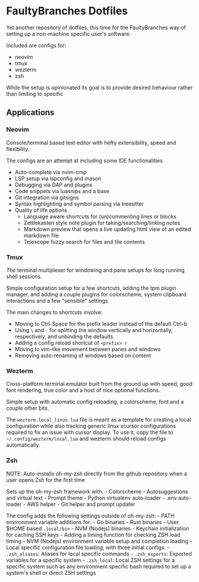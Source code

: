 # FaultyBranches Dotfiles

Yet another repository of dotfiles, this time for the FaultyBranches way of setting up a non-machine specific user's software.

Included are configs for:
- neovim
- tmux
- wezterm
- zsh

While the setup is opinionated its goal is to provide desired behaviour rather than limiting to specific 

## Applications
### Neovim

Console/terminal based text editor with hefty extensibility, speed and flexibility.

The configs are an attempt at including some IDE functionalities
- Auto-complete via nvim-cmp
- LSP setup via lspconfig and mason
- Debugging via DAP and plugins
- Code snippets via luasnips and a base
- Git integration via gitsigns
- Syntax highlighting and symbol parsing via treesitter
- Quality of life options
    - Language aware shortcuts for (un)commenting lines or blocks
    - Zettlekasten style note plugin for taking/searching/linking notes
    - Markdown preview that opens a live updating html view of an edited markdown file
    - Telescope fuzzy search for files and file contents

### Tmux

_The_ terminal multiplexer for windowing and pane setups for long running shell sessions.

Simple configuration setup for a few shortcuts, adding the tpm plugin manager, and adding a couple plugins for colorscheme, system clipboard interactions
and a few "sensible" settings.

The main changes to shortcuts involve:
- Moving to Ctrl-Space for the prefix leader instead of the default Ctrl-b
- Using `\` and `-` for splitting the window vertically and horizontally, respectively, and unbinding the defaults
- Adding a config reload shortcut of `<prefix> r`
- Moving to vim-like movement between panes and windows
- Removing auto-renaming of windows based on content

### Wezterm

Cross-platform terminal emulator built from the ground up with speed, good font rendering, true color and a host of nice optional functions.

Simple setup with automatic config reloading, a colorscheme, font and a couple other bits.

The `wezterm.local_linux.lua` file is meant as a template for creating a local configuration while also tracking generic linux xcursor configurations
required to fix an issue with cursor display. To use it, copy the file to `~/.config/wezterm/local.lua` and wezterm should reload configs automatically.

### Zsh

NOTE: Auto-installs oh-my-zsh directly from the github repository when a user opens Zsh for the first time

Sets up the oh-my-zsh framework with:
    - Colorscheme
    - Autosuggestions and virtual text
    - Prompt theme
    - Python virtualenv auto-loader
    - .env auto-loader
    - AWS helper
    - Git helper and prompt updater

The config adds the following settings outside of oh-my-zsh:
    - PATH environment variable additions for:
        - Go binaries
        - Rust binaries
        - User $HOME based `.local/bin`
        - NVM (Nodejs) binaries
    - Keychain initialization for caching SSH keys
    - Adding a timing function for checking ZSH load timing
    - NVM (Nodejs) environment variable setup and completion loading
    - Local specific configuration file loading, with three initial configs:
        - `.zsh_aliases`: Aliases for local specific commands
        - `.zsh_exports`: Exported variables for a specific system
        - `.zsh_local`: Local ZSH settings for a specific system such as any environment specific bash required to set up a system's shell or direct ZSH settings
